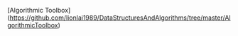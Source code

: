[Algorithmic Toolbox]
(https://github.com/lionlai1989/DataStructuresAndAlgorithms/tree/master/AlgorithmicToolbox)

